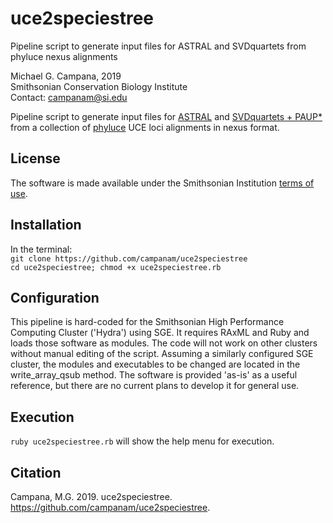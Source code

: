# uce2speciestree
Pipeline script to generate input files for ASTRAL and SVDquartets from phyluce nexus alignments  

Michael G. Campana, 2019  
Smithsonian Conservation Biology Institute  
Contact: <campanam@si.edu>  

Pipeline script to generate input files for [ASTRAL](https://github.com/smirarab/ASTRAL) and [SVDquartets + PAUP*](https://www.asc.ohio-state.edu/kubatko.2/software/SVDquartets/) from a collection of [phyluce](https://phyluce.readthedocs.io/en/latest/) UCE loci alignments in nexus format.  

## License  
The software is made available under the Smithsonian Institution [terms of use](https://www.si.edu/termsofuse).  

## Installation  
In the terminal:  
`git clone https://github.com/campanam/uce2speciestree`  
`cd uce2speciestree; chmod +x uce2speciestree.rb`  

## Configuration  
This pipeline is hard-coded for the Smithsonian High Performance Computing Cluster ('Hydra') using SGE. It requires RAxML and Ruby and loads those software as modules. The code will not work on other clusters without manual editing of the script. Assuming a similarly configured SGE cluster, the modules and executables to be changed are located in the write_array_qsub method. The software is provided 'as-is' as a useful reference, but there are no current plans to develop it for general use.    

## Execution  
`ruby uce2speciestree.rb` will show the help menu for execution.  

## Citation  
Campana, M.G. 2019. uce2speciestree. https://github.com/campanam/uce2speciestree.
